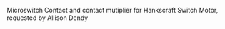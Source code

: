 Microswitch Contact and contact mutiplier for Hankscraft Switch Motor, requested by Allison Dendy
  
